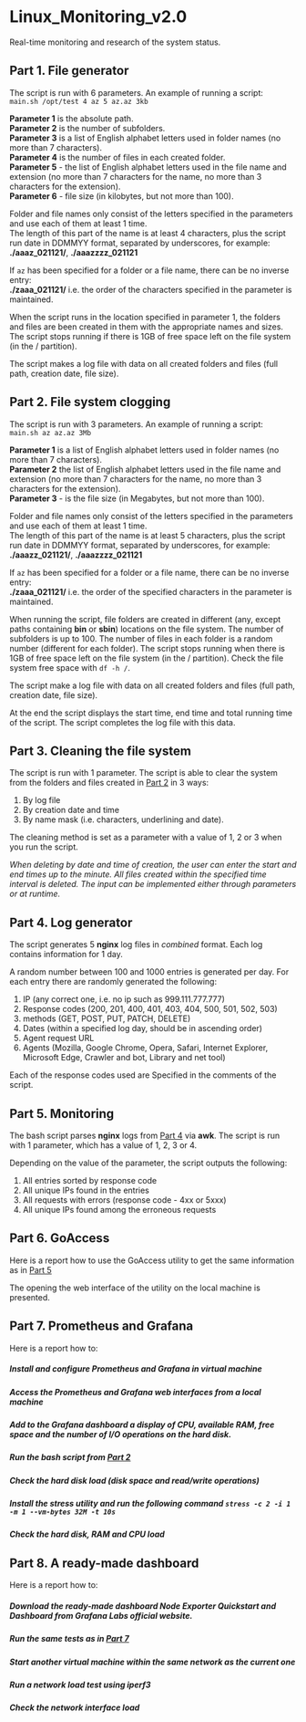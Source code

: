 # Linux_Monitoring_v2.0

Real-time monitoring and research of the system status.


## Part 1. File generator

The script is run with 6 parameters. An example of running a script: \
`main.sh /opt/test 4 az 5 az.az 3kb`

**Parameter 1** is the absolute path. \
**Parameter 2** is the number of subfolders. \
**Parameter 3** is a list of English alphabet letters used in folder names (no more than 7 characters). \
**Parameter 4** is the number of files in each created folder. \
**Parameter 5** - the list of English alphabet letters used in the file name and extension (no more than 7 characters for the name, no more than 3 characters for the extension). \
**Parameter 6** - file size (in kilobytes, but not more than 100).

Folder and file names only consist of the letters specified in the parameters and use each of them at least 1 time.  
The length of this part of the name is at least 4 characters, plus the script run date in DDMMYY format, separated by underscores, for example: \
**./aaaz_021121/**, **./aaazzzz_021121** 

If `az` has been specified for a folder or a file name, there can be no inverse entry: \
**./zaaa_021121/** i.e. the order of the characters specified in the parameter is maintained.

When the script runs in the location specified in parameter 1, the folders and files are been created in them with the appropriate names and sizes. The script stops running if there is 1GB of free space left on the file system (in the / partition).

The script makes a log file with data on all created folders and files (full path, creation date, file size).


## Part 2. File system clogging

The script is run with 3 parameters. An example of running a script: \
`main.sh az az.az 3Mb`

**Parameter 1** is a list of English alphabet letters used in folder names (no more than 7 characters). \
**Parameter 2** the list of English alphabet letters used in the file name and extension (no more than 7 characters for the name, no more than 3 characters for the extension). \
**Parameter 3** - is the file size (in Megabytes, but not more than 100).

Folder and file names only consist of the letters specified in the parameters and use each of them at least 1 time.  
The length of this part of the name is at least 5 characters, plus the script run date in DDMMYY format, separated by underscores, for example: \
**./aaazz_021121/**, **./aaazzzz_021121** 

If `az` has been specified for a folder or a file name, there can be no inverse entry: \
**./zaaa_021121/** i.e. the order of the specified characters in the parameter is maintained.

When running the script, file folders are created in different (any, except paths containing **bin** or **sbin**) locations on the file system.
The number of subfolders is up to 100. The number of files in each folder is a random number (different for each folder). The script stops running when there is 1GB of free space left on the file system (in the / partition).
Check the file system free space with  `df -h /`.

The script make a log file with data on all created folders and files (full path, creation date, file size).

At the end the script displays the start time, end time and total running time of the script. The script completes the log file with this data.


## Part 3. Cleaning the file system

The script is run with 1 parameter. The script is able to clear the system from the folders and files created in [Part 2](#part-2-file-system-clogging) in 3 ways:

1. By log file
2. By creation date and time
3. By name mask (i.e. characters, underlining and date).

The cleaning method is set as a parameter with a value of 1, 2 or 3 when you run the script.

*When deleting by date and time of creation, the user can enter the start and end times up to the minute. All files created within the specified time interval is deleted. The input can be implemented either through parameters or at runtime.*


## Part 4. Log generator

The script generates 5 **nginx** log files in *combined* format. Each log contains information for 1 day.

A random number between 100 and 1000 entries is generated per day.
For each entry there are randomly generated the following:

1. IP (any correct one, i.e. no ip such as 999.111.777.777)
2. Response codes (200, 201, 400, 401, 403, 404, 500, 501, 502, 503)
3. methods (GET, POST, PUT, PATCH, DELETE)
4. Dates (within a specified log day, should be in ascending order)
5. Agent request URL
6. Agents (Mozilla, Google Chrome, Opera, Safari, Internet Explorer, Microsoft Edge, Crawler and bot, Library and net tool)

Each of the response codes used are Specified in the comments of the script.


## Part 5. Monitoring

The bash script parses **nginx** logs from [Part 4](#part-4-log-generator) via **awk**.
The script is run with 1 parameter, which has a value of 1, 2, 3 or 4.

Depending on the value of the parameter, the script outputs the following:

1. All entries sorted by response code
2. All unique IPs found in the entries
3. All requests with errors (response code - 4xx or 5xxx)
4. All unique IPs found among the erroneous requests


## Part 6. **GoAccess**

Here is a report how to use the GoAccess utility to get the same information as in [Part 5](#part-5-monitoring)

The opening the web interface of the utility on the local machine is presented.


## Part 7. **Prometheus** and **Grafana**

Here is a report how to:
##### Install and configure **Prometheus** and **Grafana** in virtual machine
##### Access the **Prometheus** and **Grafana** web interfaces from a local machine

##### Add to the **Grafana** dashboard a display of CPU, available RAM, free space and the number of I/O operations on the hard disk.

##### Run the bash script from [Part 2](#part-2-file-system-clogging)
##### Check the hard disk load (disk space and read/write operations)

##### Install the **stress** utility and run the following command `stress -c 2 -i 1 -m 1 --vm-bytes 32M -t 10s`
##### Check the hard disk, RAM and CPU load


## Part 8. A ready-made dashboard

Here is a report how to:
##### Download the ready-made dashboard *Node Exporter Quickstart and Dashboard* from **Grafana Labs** official website.

##### Run the same tests as in [Part 7](#part-7-prometheus-and-grafana)

##### Start another virtual machine within the same network as the current one
##### Run a network load test using **iperf3**

##### Check the network interface load